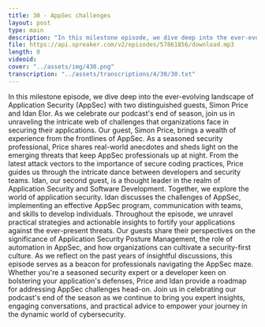 ```yaml
---
title: 30 - AppSec challenges
layout: post
type: main
description: "In this milestone episode, we dive deep into the ever-evolving landscape of Application Security (AppSec) with two distinguished guests, Simon Price and Idan Elor. As we celebrate our podcast's end of season, join us in unraveling the intricate web of challenges that organizations face in securing their applications. Our guest, Simon Price, brings a wealth of experience from the frontlines of AppSec. As a seasoned security professional, Price shares real-world anecdotes and sheds light on the emerging threats that keep AppSec professionals up at night. From the latest attack vectors to the importance of secure coding practices, Price guides us through the intricate dance between developers and security teams. Idan, our second guest, is a thought leader in the realm of Application Security and Software Development. Together, we explore the world of application security. Idan discusses the challenges of AppSec, implementing an effective AppSec program, communication with teams, and skills to develop individuals. Throughout the episode, we unravel practical strategies and actionable insights to fortify your applications against the ever-present threats. Our guests share their perspectives on the significance of Application Security Posture Management, the role of automation in AppSec, and how organizations can cultivate a security-first culture. As we reflect on the past years of insightful discussions, this episode serves as a beacon for professionals navigating the AppSec maze. Whether you're a seasoned security expert or a developer keen on bolstering your application's defenses, Price and Idan provide a roadmap for addressing AppSec challenges head-on. Join us in celebrating our podcast's end of the season as we continue to bring you expert insights, engaging conversations, and practical advice to empower your journey in the dynamic world of cybersecurity."
file: https://api.spreaker.com/v2/episodes/57861856/download.mp3
length: 0
videoid: 
cover: "../assets/img/430.png"
transcription: "../assets/transcriptions/4/30/30.txt"
---
```


In this milestone episode, we dive deep into the ever-evolving landscape of Application Security (AppSec) with two distinguished guests, Simon Price and Idan Elor. As we celebrate our podcast's end of season, join us in unraveling the intricate web of challenges that organizations face in securing their applications. Our guest, Simon Price, brings a wealth of experience from the frontlines of AppSec. As a seasoned security professional, Price shares real-world anecdotes and sheds light on the emerging threats that keep AppSec professionals up at night. From the latest attack vectors to the importance of secure coding practices, Price guides us through the intricate dance between developers and security teams. Idan, our second guest, is a thought leader in the realm of Application Security and Software Development. Together, we explore the world of application security. Idan discusses the challenges of AppSec, implementing an effective AppSec program, communication with teams, and skills to develop individuals. Throughout the episode, we unravel practical strategies and actionable insights to fortify your applications against the ever-present threats. Our guests share their perspectives on the significance of Application Security Posture Management, the role of automation in AppSec, and how organizations can cultivate a security-first culture. As we reflect on the past years of insightful discussions, this episode serves as a beacon for professionals navigating the AppSec maze. Whether you're a seasoned security expert or a developer keen on bolstering your application's defenses, Price and Idan provide a roadmap for addressing AppSec challenges head-on. Join us in celebrating our podcast's end of the season as we continue to bring you expert insights, engaging conversations, and practical advice to empower your journey in the dynamic world of cybersecurity.